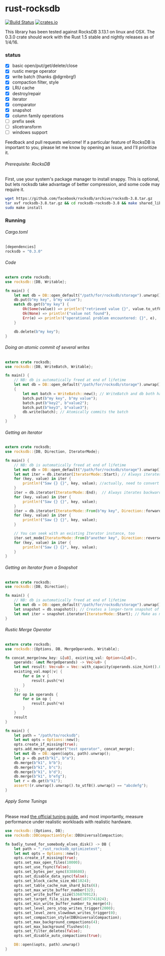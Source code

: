 rust-rocksdb
============
[![Build Status](https://travis-ci.org/spacejam/rust-rocksdb.svg?branch=master)](https://travis-ci.org/spacejam/rust-rocksdb)
[![crates.io](http://meritbadge.herokuapp.com/rocksdb)](https://crates.io/crates/rocksdb)

This library has been tested against RocksDB 3.13.1 on linux and OSX.  The 0.3.0 crate should work with the Rust 1.5 stable and nightly releases as of 1/4/16.

### status
  - [x] basic open/put/get/delete/close
  - [x] rustic merge operator
  - [x] write batch (thanks @dgrnbrg!)
  - [x] compaction filter, style
  - [x] LRU cache
  - [x] destroy/repair
  - [x] iterator
  - [x] comparator
  - [x] snapshot
  - [x] column family operations
  - [ ] prefix seek
  - [ ] slicetransform
  - [ ] windows support

Feedback and pull requests welcome!  If a particular feature of RocksDB is important to you, please let me know by opening an issue, and I'll prioritize it.

###### Prerequisite: RocksDB

First, use your system's package manager to install snappy.  This is optional, but lets rocksdb take advantage of better compression, and some code may require it.

```bash
wget https://github.com/facebook/rocksdb/archive/rocksdb-3.8.tar.gz
tar xvf rocksdb-3.8.tar.gz && cd rocksdb-rocksdb-3.8 && make shared_lib
sudo make install
```

### Running
###### Cargo.toml
```rust
[dependencies]
rocksdb = "0.3.0"
```
###### Code
```rust
extern crate rocksdb;
use rocksdb::{DB, Writable};

fn main() {
    let mut db = DB::open_default("/path/for/rocksdb/storage").unwrap();
    db.put(b"my key", b"my value");
    match db.get(b"my key") {
        Ok(Some(value)) => println!("retrieved value {}", value.to_utf8().unwrap()),
        Ok(None) => println!("value not found"),
        Err(e) => println!("operational problem encountered: {}", e),
    }

    db.delete(b"my key");
}
```

###### Doing an atomic commit of several writes
```rust
extern crate rocksdb;
use rocksdb::{DB, WriteBatch, Writable};

fn main() {
    // NB: db is automatically freed at end of lifetime
    let mut db = DB::open_default("/path/for/rocksdb/storage").unwrap();
    {
        let mut batch = WriteBatch::new(); // WriteBatch and db both have trait Writable
        batch.put(b"my key", b"my value");
        batch.put(b"key2", b"value2");
        batch.put(b"key3", b"value3");
        db.write(batch); // Atomically commits the batch
    }
}
```

###### Getting an Iterator
```rust
extern crate rocksdb;
use rocksdb::{DB, Direction, IteratorMode};

fn main() {
    // NB: db is automatically freed at end of lifetime
    let mut db = DB::open_default("/path/for/rocksdb/storage").unwrap();
    let mut iter = db.iterator(IteratorMode::Start); // Always iterates forward
    for (key, value) in iter {
        println!("Saw {} {}", key, value); //actually, need to convert [u8] keys into Strings
    }
    iter = db.iterator(IteratorMode::End);  // Always iterates backward
    for (key, value) in iter {
        println!("Saw {} {}", key, value);
    }
    iter = db.iterator(IteratorMode::From(b"my key", Direction::forward)); // From a key in Direction::{forward,reverse}
    for (key, value) in iter {
        println!("Saw {} {}", key, value);
    }

    // You can seek with an existing Iterator instance, too
    iter.set_mode(IteratorMode::From(b"another key", Direction::reverse));
    for (key, value) in iter {
        println!("Saw {} {}", key, value);
    }
}
```

###### Getting an Iterator from a Snapshot
```rust
extern crate rocksdb;
use rocksdb::{DB, Direction};

fn main() {
    // NB: db is automatically freed at end of lifetime
    let mut db = DB::open_default("/path/for/rocksdb/storage").unwrap();
    let snapshot = db.snapshot(); // Creates a longer-term snapshot of the DB, but freed when goes out of scope
    let mut iter = snapshot.iterator(IteratorMode::Start); // Make as many iterators as you'd like from one snapshot
}
```

###### Rustic Merge Operator
```rust
extern crate rocksdb;
use rocksdb::{Options, DB, MergeOperands, Writable};

fn concat_merge(new_key: &[u8], existing_val: Option<&[u8]>,
    operands: &mut MergeOperands) -> Vec<u8> {
    let mut result: Vec<u8> = Vec::with_capacity(operands.size_hint().0);
    existing_val.map(|v| {
        for e in v {
            result.push(*e)
        }
    });
    for op in operands {
        for e in op {
            result.push(*e)
        }
    }
    result
}

fn main() {
    let path = "/path/to/rocksdb";
    let mut opts = Options::new();
    opts.create_if_missing(true);
    opts.add_merge_operator("test operator", concat_merge);
    let mut db = DB::open(&opts, path).unwrap();
    let p = db.put(b"k1", b"a");
    db.merge(b"k1", b"b");
    db.merge(b"k1", b"c");
    db.merge(b"k1", b"d");
    db.merge(b"k1", b"efg");
    let r = db.get(b"k1");
    assert!(r.unwrap().unwrap().to_utf8().unwrap() == "abcdefg");
}
```

###### Apply Some Tunings
Please read [the official tuning guide](https://github.com/facebook/rocksdb/wiki/RocksDB-Tuning-Guide), and most importantly, measure performance under realistic workloads with realistic hardware.
```rust
use rocksdb::{Options, DB};
use rocksdb::DBCompactionStyle::DBUniversalCompaction;

fn badly_tuned_for_somebody_elses_disk() -> DB {
    let path = "_rust_rocksdb_optimizetest";
    let mut opts = Options::new();
    opts.create_if_missing(true);
    opts.set_max_open_files(10000);
    opts.set_use_fsync(false);
    opts.set_bytes_per_sync(8388608);
    opts.set_disable_data_sync(false);
    opts.set_block_cache_size_mb(1024);
    opts.set_table_cache_num_shard_bits(6);
    opts.set_max_write_buffer_number(32);
    opts.set_write_buffer_size(536870912);
    opts.set_target_file_size_base(1073741824);
    opts.set_min_write_buffer_number_to_merge(4);
    opts.set_level_zero_stop_writes_trigger(2000);
    opts.set_level_zero_slowdown_writes_trigger(0);
    opts.set_compaction_style(DBUniversalCompaction);
    opts.set_max_background_compactions(4);
    opts.set_max_background_flushes(4);
    opts.set_filter_deletes(false);
    opts.set_disable_auto_compactions(true);

    DB::open(&opts, path).unwrap()
}
```
